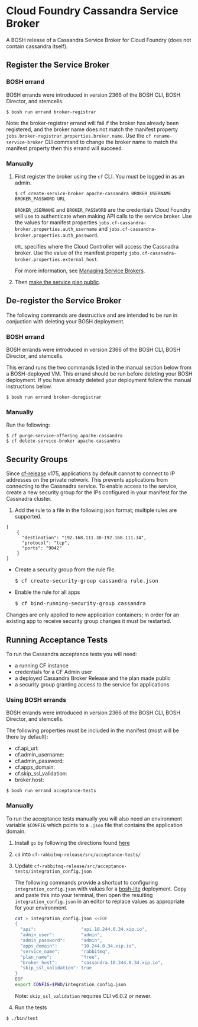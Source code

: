 # Cloud Foundry Cassandra Service Broker

A BOSH release of a Cassandra Service Broker for Cloud Foundry (does not contain cassandra itself).

## Register the Service Broker<a name="register_broker"></a>

### BOSH errand

BOSH errands were introduced in version 2366 of the BOSH CLI, BOSH Director, and stemcells.

```
$ bosh run errand broker-registrar
```

Note: the broker-registrar errand will fail if the broker has already been registered, and the broker name does not match the manifest property `jobs.broker-registrar.properties.broker.name`. Use the `cf rename-service-broker` CLI command to change the broker name to match the manifest property then this errand will succeed.

### Manually

1. First register the broker using the `cf` CLI.  You must be logged in as an admin.

    ```
    $ cf create-service-broker apache-cassandra BROKER_USERNAME BROKER_PASSWORD URL
    ```

    `BROKER_USERNAME` and `BROKER_PASSWORD` are the credentials Cloud Foundry will use to authenticate when making API calls to the service broker. Use the values for manifest properties `jobs.cf-cassandra-broker.properties.auth_username` and `jobs.cf-cassandra-broker.properties.auth_password`.

    `URL` specifies where the Cloud Controller will access the Cassnadra broker. Use the value of the manifest property `jobs.cf-cassnadra-broker.properties.external_host`.

    For more information, see [Managing Service Brokers](http://docs.cloudfoundry.org/services/managing-service-brokers.html).

2. Then [make the service plan public](http://docs.cloudfoundry.org/services/managing-service-brokers.html#make-plans-public).


## De-register the Service Broker<a name="deregister_broker"></a>

The following commands are destructive and are intended to be run in conjuction with deleting your BOSH deployment.

### BOSH errand

BOSH errands were introduced in version 2366 of the BOSH CLI, BOSH Director, and stemcells.

This errand runs the two commands listed in the manual section below from a BOSH-deployed VM. This errand should be run before deleting your BOSH deployment. If you have already deleted your deployment follow the manual instructions below.

```
$ bosh run errand broker-deregistrar
```

### Manually

Run the following:

```
$ cf purge-service-offering apache-cassandra
$ cf delete-service-broker apache-cassandra
```

## Security Groups<a name="register_broker"></a>

Since [cf-release](https://github.com/cloudfoundry/cf-release) v175, applications by default cannot to connect to IP addresses on the private network. This prevents applications from connecting to the Cassnadra service. To enable access to the service, create a new security group for the IPs configured in your manifest for the Cassnadra cluster.

1. Add the rule to a file in the following json format; multiple rules are supported.

  ```
  [
      {
        "destination": "192.168.111.30-192.168.111.34",
        "protocol": "tcp",
        "ports": "9042"
      }
  ]
  ```
- Create a security group from the rule file.
  <pre class="terminal">
  $ cf create-security-group cassandra rule.json
  </pre>
- Enable the rule for all apps
  <pre class="terminal">
  $ cf bind-running-security-group cassandra
  </pre>

Changes are only applied to new application containers; in order for an existing app to receive security group changes it must be restarted.

## Running Acceptance Tests

To run the Cassandra acceptance tests you will need:
- a running CF instance
- credentials for a CF Admin user
- a deployed Cassandra Broker Release and the plan made public
- a security group granting access to the service for applications

### Using BOSH errands

BOSH errands were introduced in version 2366 of the BOSH CLI, BOSH Director, and stemcells.

The following properties must be included in the manifest (most will be there by default):
- cf.api_url:
- cf.admin_username:
- cf.admin_password:
- cf.apps_domain:
- cf.skip_ssl_validation:
- broker.host:

```
$ bosh run errand acceptance-tests
```

### Manually

To run the acceptance tests manually you will also need an environment variable `$CONFIG` which points to a `.json` file that contains the application domain.

1. Install `go` by following the directions found [here](http://golang.org/doc/install)
2. `cd` into `cf-rabbitmq-release/src/acceptance-tests/`
3. Update `cf-rabbitmq-release/src/acceptance-tests/integration_config.json`

   The following commands provide a shortcut to configuring `integration_config.json` with values for a [bosh-lite](https://github.com/cloudfoundry/bosh-lite)
deployment. Copy and paste this into your terminal, then open the resulting `integration_config.json` in an editor to replace values as appropriate for your environment.

    ```bash
    cat > integration_config.json <<EOF
    {
      "api":                 "api.10.244.0.34.xip.io",
      "admin_user":          "admin",
      "admin_password":      "admin",
      "apps_domain":         "10.244.0.34.xip.io",
      "service_name":        "rabbitmq",
      "plan_name":           "free",
      "broker_host":         "cassandra.10.244.0.34.xip.io",
      "skip_ssl_validation": true
    }
    EOF
    export CONFIG=$PWD/integration_config.json
    ```

    Note: `skip_ssl_validation` requires CLI v6.0.2 or newer.

4. Run  the tests

  ```
  $ ./bin/test
  ```
